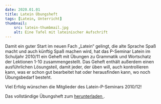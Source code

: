 ```yaml
---
date: 2020.01.01
title: Latein Übungsheft
tags: [Latein, Unterricht]
thumbnail:
    src: latein-thumbmail.jpg
    alt: Eine Tafel mit lateinischer Aufschrift
---
```

<p>
Damit ein guter Start im neuen Fach „Latein“ gelingt, die alte Sprache
Spaß macht und auch künftig Spaß machen wird, hat das P-Seminar Latein
im Schuljahr 2010/11 ein Geheft mit Übungen zu Grammatik und
Wortschatz der Lektionen 1-10 zusammengestellt. Das Geheft enthält
außerdem einen ausführlichen Lösungsteil, damit jeder, der üben will,
auch kontrollieren kann, was er schon gut bearbeitet hat oder
herausfinden kann, wo noch Übungsbedarf besteht.
</p>
    
<p>Viel Erfolg wünschen die Mitglieder des Latein-P-Seminars 2010/12!</p>
    
<p>Das vollständige Übungsheft zum <a href=> herunterladen <!--VERLINKE MICH--></a>.</p>
